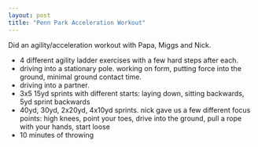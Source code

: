 ```yaml
---
layout: post
title: "Penn Park Acceleration Workout"
---
```


Did an agility/acceleration workout with Papa, Miggs and Nick.

- 4 different agility ladder exercises with a few hard steps after each.
- driving into a stationary pole. working on form, putting force into the ground, minimal ground contact time.
- driving into a partner.
- 3x5 15yd sprints with different starts: laying down, sitting backwards, 5yd sprint backwards
- 40yd, 30yd, 2x20yd, 4x10yd sprints. nick gave us a few different focus points: high knees, point your toes, drive into the ground, pull a rope with your hands, start loose
- 10 minutes of throwing
